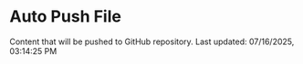 # Auto Push File

Content that will be pushed to GitHub repository.
Last updated: 07/16/2025, 03:14:25 PM